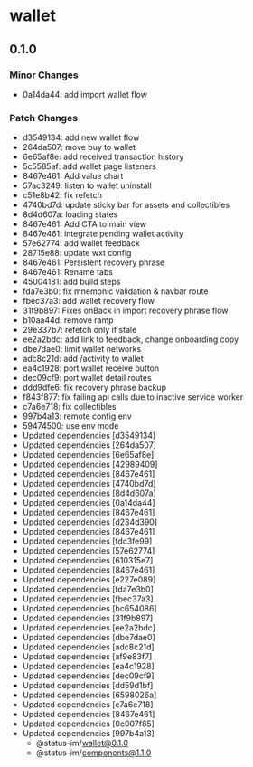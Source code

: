 # wallet

## 0.1.0

### Minor Changes

- 0a14da44: add import wallet flow

### Patch Changes

- d3549134: add new wallet flow
- 264da507: move buy to wallet
- 6e65af8e: add received transaction history
- 5c5585af: add wallet page listeners
- 8467e461: Add value chart
- 57ac3249: listen to wallet uninstall
- c51e8b42: fix refetch
- 4740bd7d: update sticky bar for assets and collectibles
- 8d4d607a: loading states
- 8467e461: Add CTA to main view
- 8467e461: integrate pending wallet activity
- 57e62774: add wallet feedback
- 28715e88: update wxt config
- 8467e461: Persistent recovery phrase
- 8467e461: Rename tabs
- 45004181: add build steps
- fda7e3b0: fix mnemonic validation & navbar route
- fbec37a3: add wallet recovery flow
- 31f9b897: Fixes onBack in import recovery phrase flow
- b10aa44d: remove ramp
- 29e337b7: refetch only if stale
- ee2a2bdc: add link to feedback, change onboarding copy
- dbe7dae0: limit wallet networks
- adc8c21d: add /activity to wallet
- ea4c1928: port wallet receive button
- dec09cf9: port wallet detail routes
- ddd9dfe6: fix recovery phrase backup
- f843f877: fix failing api calls due to inactive service worker
- c7a6e718: fix collectibles
- 997b4a13: remote config env
- 59474500: use env mode
- Updated dependencies [d3549134]
- Updated dependencies [264da507]
- Updated dependencies [6e65af8e]
- Updated dependencies [42989409]
- Updated dependencies [8467e461]
- Updated dependencies [4740bd7d]
- Updated dependencies [8d4d607a]
- Updated dependencies [0a14da44]
- Updated dependencies [8467e461]
- Updated dependencies [d234d390]
- Updated dependencies [8467e461]
- Updated dependencies [fdc3fe99]
- Updated dependencies [57e62774]
- Updated dependencies [610315e7]
- Updated dependencies [8467e461]
- Updated dependencies [e227e089]
- Updated dependencies [fda7e3b0]
- Updated dependencies [fbec37a3]
- Updated dependencies [bc654086]
- Updated dependencies [31f9b897]
- Updated dependencies [ee2a2bdc]
- Updated dependencies [dbe7dae0]
- Updated dependencies [adc8c21d]
- Updated dependencies [af9e83f7]
- Updated dependencies [ea4c1928]
- Updated dependencies [dec09cf9]
- Updated dependencies [dd59d1bf]
- Updated dependencies [6598026a]
- Updated dependencies [c7a6e718]
- Updated dependencies [8467e461]
- Updated dependencies [0c007f85]
- Updated dependencies [997b4a13]
  - @status-im/wallet@0.1.0
  - @status-im/components@1.1.0
